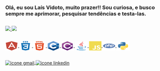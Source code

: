 ### Olá, eu sou Laís Vidoto, muito prazer!! Sou curiosa, e busco sempre me aprimorar, pesquisar tendências e testa-las.

<!--
Here are some ideas to get you started:

- 🔭 I’m currently working on ...
- 🌱 I’m currently learning ...
- 👯 I’m looking to collaborate on ...
- 🤔 I’m looking for help with ...
- 💬 Ask me about ...
- 📫 How to reach me: ...
- 😄 Pronouns: ...
- ⚡ Fun fact: ...
-->
<!--
Icones das Tecnologias-> https://devicon.dev/
https://github.com/devicons/devicon/tree/master/icons

Icones das Redes Sociais -> https://dev.to/envoy_/150-badges-for-github-pnk
https://github.com/Envoy-VC
shields.io

Tema Customizado para Github-> https://github.com/anuraghazra/github-readme-stats
-->

##

<div> 
  <a href="https://github.com/laisvidoto1994">
  <img height="180em" src="https://github-readme-stats.vercel.app/api?username=laisvidoto1994&show_icons=true&theme=dracula"/>
  <img height="180em" src="https://github-readme-stats.vercel.app/api/top-langs?username=laisvidoto1994&layout=compact&langs_count=16&theme=dracula"/>
</div>
  
##
 
<div style="display: inline_block"> 
  <!-- front-end -->
  <img align="center" alt="icone angularjs" height="30" width="40" src="https://raw.githubusercontent.com/devicons/devicon/master/icons/angularjs/angularjs-plain.svg"> 
  <img align="center" alt="icone css" height="30" width="40" src="https://raw.githubusercontent.com/devicons/devicon/master/icons/css3/css3-plain-wordmark.svg">
  <img align="center" alt="icone html" height="30" width="40" src="https://raw.githubusercontent.com/devicons/devicon/master/icons/html5/html5-plain-wordmark.svg">
   <!-- back-end --> 
  <img align="center" alt="icone c++" height="30" width="40" src="https://raw.githubusercontent.com/devicons/devicon/master/icons/cplusplus/cplusplus-original.svg"> 
  <img align="center" alt="icone c#" height="30" width="40" src="https://raw.githubusercontent.com/devicons/devicon/master/icons/csharp/csharp-original.svg">   
  <img align="center" alt="icone java" height="30" width="40" src="https://raw.githubusercontent.com/devicons/devicon/master/icons/java/java-original.svg"> 
  <img align="center" alt="icone javascript" height="30" width="40" src="https://raw.githubusercontent.com/devicons/devicon/master/icons/javascript/javascript-plain.svg">
  <img align="center" alt="icone php" height="30" width="40" src="https://raw.githubusercontent.com/devicons/devicon/master/icons/php/php-plain.svg"> 
  <img align="center" alt="icone pyton" height="30" width="40" src="https://raw.githubusercontent.com/devicons/devicon/master/icons/python/python-original.svg"> 
</div>
  
##
  
<div style="display: inline_block"> 
 <!-- contatos -->
  <a href="mailto: lais.vidoto@gmail.com" target="_blank"><img align="center" alt="icone gmail" src="https://img.shields.io/badge/Gmail-D14836?style=for-the-badge&logo=gmail&logoColor=white"/>
  <a href="https://www.linkedin.com/in/laís-vidoto-a0131b138/" target="_blank"><img align="center" alt="icone linkedin" src="https://img.shields.io/badge/LinkedIn-0077B5?style=for-the-badge&logo=linkedin&logoColor=white"> 
</div>  
